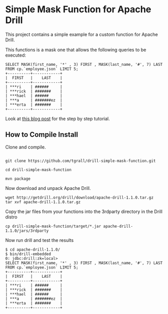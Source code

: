 # Simple Mask Function for Apache Drill

This project contains a simple example for a custom function for Apache Drill.

This functions is a mask one that allows the following queries to be executed:

```
SELECT MASK(first_name, '*' , 3) FIRST , MASK(last_name, '#', 7) LAST  FROM cp.`employee.json` LIMIT 5;
+----------+------------+
|  FIRST   |    LAST    |
+----------+------------+
| ***ri    | ######     |
| ***rick  | #######    |
| ***hael  | ######     |
| ***a     | #######ez  |
| ***erta  | #######    |
+----------+------------+
```

Look at [this blog post](http://tgrall.github.io/blog/2015/07/20/apache-drill-how-to-create-a-new-function/) for the step by step tutorial.


## How to Compile Install

Clone and compile.

```

git clone https://github.com/tgrall/drill-simple-mask-function.git

cd drill-simple-mask-function

mvn package

```

Now download and unpack Apache Drill.

```
wget http://getdrill.org/drill/download/apache-drill-1.1.0.tar.gz
tar xvf apache-drill-1.1.0.tar.gz
```

Copy the jar files from your functions into the 3rdparty directory in the Drill distro

```
cp drill-simple-mask-function/target/*.jar apache-drill-1.1.0/jars/3rdparty
```

Now run drill and test the results

```
$ cd apache-drill-1.1.0/
$ bin/drill-embedded
0: jdbc:drill:zk=local>
SELECT MASK(first_name, '*' , 3) FIRST , MASK(last_name, '#', 7) LAST  FROM cp.`employee.json` LIMIT 5;
+----------+------------+
|  FIRST   |    LAST    |
+----------+------------+
| ***ri    | ######     |
| ***rick  | #######    |
| ***hael  | ######     |
| ***a     | #######ez  |
| ***erta  | #######    |
+----------+------------+
```


